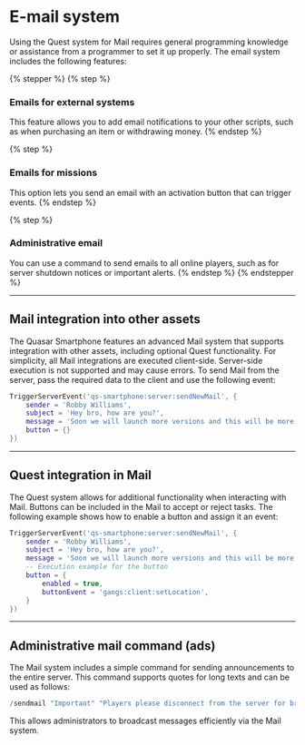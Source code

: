 # E-mail system

Using the Quest system for Mail requires general programming knowledge or assistance from a programmer to set it up properly. The email system includes the following features:

{% stepper %}
{% step %}
### Emails for external systems

This feature allows you to add email notifications to your other scripts, such as when purchasing an item or withdrawing money.
{% endstep %}

{% step %}
### **Emails for missions**

This option lets you send an email with an activation button that can trigger events.
{% endstep %}

{% step %}
### **Administrative email**

You can use a command to send emails to all online players, such as for server shutdown notices or important alerts.
{% endstep %}
{% endstepper %}

***

## **Mail integration into other assets**

The Quasar Smartphone features an advanced Mail system that supports integration with other assets, including optional Quest functionality. For simplicity, all Mail integrations are executed client-side. Server-side execution is not supported and may cause errors. To send Mail from the server, pass the required data to the client and use the following event:

```lua
TriggerServerEvent('qs-smartphone:server:sendNewMail', {
    sender = 'Robby Williams',
    subject = 'Hey bro, how are you?',
    message = 'Soon we will launch more versions and this will be more complete, what are you waiting for to get this great phone brother?',
    button = {}
})
```

***

## Quest integration in Mail

The Quest system allows for additional functionality when interacting with Mail. Buttons can be included in the Mail to accept or reject tasks. The following example shows how to enable a button and assign it an event:

```lua
TriggerServerEvent('qs-smartphone:server:sendNewMail', {
    sender = 'Robby Williams',
    subject = 'Hey bro, how are you?',
    message = 'Soon we will launch more versions and this will be more complete, what are you waiting for to get this great phone brother?',
    -- Execution example for the button
    button = {
        enabled = true,
        buttonEvent = 'gangs:client:setLocation',
    }
})
```

***

## **Administrative mail command (ads)**

The Mail system includes a simple command for sending announcements to the entire server. This command supports quotes for long texts and can be used as follows:

```lua
/sendmail "Important" "Players please disconnect from the server for brief maintenance."
```

This allows administrators to broadcast messages efficiently via the Mail system.
